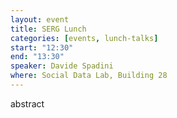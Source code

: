 ```yaml
---
layout: event
title: SERG Lunch
categories: [events, lunch-talks]
start: "12:30"
end: "13:30"
speaker: Davide Spadini
where: Social Data Lab, Building 28
---
```


abstract
